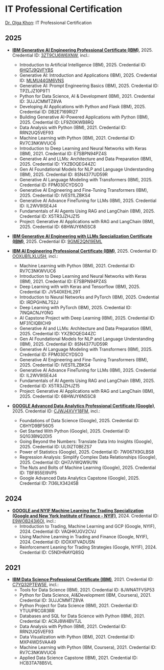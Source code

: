 # IT Professional Certification
[Dr. Olga Khon](https://sites.google.com/view/blogbook-drolgadkhon/author): IT Professional Certification

## 2025

* **<ins>IBM Generative AI Engineering Professional Certificate (IBM)</ins>**, 2025.  Credential ID: [3ZT9CU6W6XNW](https://coursera.org/verify/professional-cert/3ZT9CU6W6XNW), incl.:
     - Introduction to Artificial Intelligence  (IBM), 2025. Credential ID: [6HQTJ9QVFYBS](https://coursera.org/verify/professional-cert/3ZT9CU6W6XNW)
     - Generative AI: Introduction and Applications  (IBM), 2025. Credential ID: [MLMU44GM6VNS](https://coursera.org/verify/MLMU44GM6VNS)
     - Generative AI: Prompt Engineering Basics  (IBM), 2025. Credential ID: TPZLJZ10P9T1
     - Python for Data Science, AI & Development  (IBM), 2021. Credential ID: 3UJJCMMTZ8VA
     - Developing AI Applications with Python and Flask  (IBM), 2025. Credential ID: DB2E7169RI27
     - Building Generative AI-Powered Applications with Python (IBM), 2025. Credential ID: LF9ZI0KWB8RQ
     - Data Analysis with Python (IBM), 2021. Credential ID: RRN2UQ5VEF93
     - Machine Learning with Python (IBM), 2021. Credential ID: RV7C3NKWVUC6
     - Introduction to Deep Learning and Neural Networks with Keras (IBM), 2021. Credential ID: E7SBPN94PZ4S 
     - Generative AI and LLMs: Architecture and Data Preparation  (IBM), 2025. Credential ID: YXZBOQEG44ZC 
     - Gen AI Foundational Models for NLP and Language Understanding (IBM), 2025. Credential ID: 8SN4377UD59R 
     - Generative AI Language Modeling with Transformers (IBM), 2025. Credential ID: FPM030CYDSC0 
     - Generative AI Engineering and Fine-Tuning Transformers (IBM), 2025. Credential ID: IVES11LZBKS4 
     - Generative AI Advance FineTuning for LLMs (IBM), 2025. Credential ID: IL2WV9ISE4J4 
     - Fundamentals of AI Agents Using RAG and LangChain (IBM), 2025. Credential ID: X5TR3JZHJZ15 
     - Project: Generative AI Applications with RAG and LangChain (IBM), 2025. Credential ID: 68HWJY6N5SC8

* **<ins>IBM Generative AI Engineering with LLMs Specialization Certificate (IBM)</ins>**, 2025. Credential ID: [9GME2QN19EML](https://coursera.org/verify/specialization/9GME2QN19EML)
* **<ins>IBM AI Engineering Professional Certificate (IBM)</ins>**, 2025.  Credential ID: [OOXUB1LXLU5H](https://www.coursera.org/account/accomplishments/professional-cert/OOXUB1LXLU5H), incl.:
     - Machine Learning with Python (IBM), 2021. Credential ID: RV7C3NKWVUC6
     - Introduction to Deep Learning and Neural Networks with Keras (IBM), 2021. Credential ID: E7SBPN94PZ4S
     - Deep Learning with with Keras and Tensorflow (IBM), 2025. Credential ID: JV540XEHL29T
     - Introduction to Neural Networks and PyTorch (IBM), 2025. Credential ID: IRDPGHNL7S2J
     - Deep Learning with PyTorch (IBM), 2025. Credential ID: 7INQACNJY0NG
     - AI Capstone Project with Deep Learning (IBM), 2025. Credential ID: MF31CIQBICH9
     - Generative AI and LLMs: Architecture and Data Preparation  (IBM), 2025. Credential ID: YXZBOQEG44ZC
     - Gen AI Foundational Models for NLP and Language Understanding (IBM), 2025. Credential ID: 8SN4377UD59R
     - Generative AI Language Modeling with Transformers (IBM), 2025. Credential ID: FPM030CYDSC0
     - Generative AI Engineering and Fine-Tuning Transformers (IBM), 2025. Credential ID: IVES11LZBKS4
     - Generative AI Advance FineTuning for LLMs (IBM), 2025. Credential ID: IL2WV9ISE4J4
     - Fundamentals of AI Agents Using RAG and LangChain (IBM), 2025. Credential ID: X5TR3JZHJZ15
     - Project: Generative AI Applications with RAG and LangChain (IBM), 2025. Credential ID: 68HWJY6N5SC8
* **<ins>GOOGLE Advanced Data Analytics Professional Certificate (Google)</ins>**, 2025. Credential ID: [CJWJ4XVY18FM](https://coursera.org/verify/professional-cert/CJWJ4XVY18FM), incl.:
     -  Foundations of Data Science (Google), 2025. Credential ID: C6HYD9BF56O5
     -  Get Started With Python (Google), 2025. Credential ID: SQ1G3BNQ2DI5
     -  Going Beyond the Numbers: Translate Data Into Insights (Google), 2025. Credential ID: UL0IZT0BEZS7
     -  Power of Statistics (Google), 2025. Credential ID: 7W067X9GLBS8
     -  Regression Analysis: Simplify Complex Data Relationships (Google), 2025. Credential ID: QH7JVWQW9U1N 
     -  The Nuts and Bolts of Machine Learning (Google), 2025. Credential ID: TBF855EI9VP5 
     -  Google Advanced Data Analytics Capstone (Google), 2025. Credential ID: 7I36LX34245B

## 2024

* **<ins>GOOGLE and NYIF Machine Learning for Trading Specialization (Google and New York Institute of Finance - NYIF)</ins>**, 2024. Credential ID: [E9WOB243j6Ol](https://coursera.org/verify/specialization/E9WOB243J6OI), incl.:
     -  Introduction to Trading, Machine Learning and GCP (Google, NYIF), 2024. Credential ID:  VAQHKUGV2CVJ
     -  Using Machine Learning in Trading and Finance (Google, NYIF), 2024. Credential ID:  IDOXXFVADUSN
     -  Reinforcement Leaning for Trading Strategies (Google, NYIF), 2024. Credential ID:  C5NDHNAYQ8SQ

## 2021

* **<ins>IBM Data Science Professional Certificate (IBM)</ins>**, 2021. Credential ID: [C7YQ32PTEW5E](https://coursera.org/verify/professional-cert/C7YQ32PTEW5E), incl.:
     - Tools for Data Science (IBM), 2021. Credential ID: 8JWNATFV5P53
     - Python for Data Science, AI&Development (IBM, Coursera), 2021. Credential ID: 3UJJCMMTZ8VA
     - Python Project for Data Science (IBM), 2021. Credential ID: YTUUPRCGR3RR
     - Databases and SQL for Data Science with Python (IBM), 2021. Credential ID: ACRJ8W4BVTJL
     - Data Analysis with Python (IBM), 2021. Credential ID: RRN2UQ5VEF93
     - Data Visualization with Python (IBM), 2021. Credential ID: MXP4WD5VAA49
     - Machine Learning with Python (IBM, Coursera), 2021. Credential ID: RV7C3NKWVUC6
     - Applied Data Science Capstone (IBM), 2021. Credential ID: HCB3TA78B5VL
